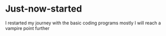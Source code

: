 # Just-now-started
I restarted my journey with the basic coding programs mostly I will reach a vampire point further
